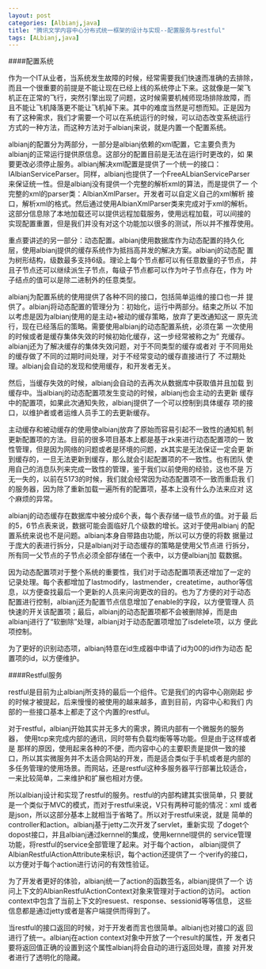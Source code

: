 ```yaml
---
layout: post
categories: [Albianj,java]
title: "腾讯文学内容中心分布式统一框架的设计与实现--配置服务与restful"
tags: [ALbianj,java]
---
```


####配置系统

作为一个IT从业者，当系统发生故障的时候，经常需要我们快速而准确的去排除，
而且一个很重要的前提是不能让现在已经上线的系统停止下来。这就像是一架飞
机正在正常的飞行，突然引擎出现了问题，这时候需要机械师现场排除故障，而
且不能让飞机降落更不能让飞机掉下来。其中的难度当然是可想而知。正是因为
有了这种需求，我们才需要一个可以在系统运行的时候，可以动态改变系统运行
方式的一种方法，而这种方法对于albianj来说，就是内置一个配置系统。

albianj的配置分为两部分，一部分是albianj依赖的xml配置，它主要负责为
albianj的正常运行提供原信息。这部分的配置目前是无法在运行时更改的，如
果要更改必须停止服务。albianj解决xml配置是提供了一个统一的接口：
IAlbianServiceParser。同样，albianj也提供了一个FreeALbianServiceParser
来保证统一性。但是albianj没有提供一个完整的解析xml的算法，而是提供了一
个完整的xml的parser类：AlbianXmlParser。开发者可以自定义自己的xml解析
接口，解析xml的格式。然后通过使用AlbianXmlParser类来完成对于xml的解析。
这部分信息除了本地加载还可以提供远程加载服务，使用远程加载，可以间接的
实现配置重置，但是我们并没有对这个功能加以很多的测试，所以并不推荐使用。  

重点要讲述的另一部分：动态配置。albianj使用数据库作为动态配置的持久化
层，使用albianj提供的缓存系统作为抵挡高并发的解决方案。albianj的动态配
置为树形结构，级数最多支持6级。理论上每个节点都可以有任意数量的子节点，
并且子节点还可以继续派生子节点，每级子节点都可以作为叶子节点存在，作为
叶子结点的值可以是除二进制外的任意类型。

albianj为配置系统的使用提供了各种不同的接口，包括简单运维的接口也一并
提供了。albianj将动态配置的管理分为：初始化，运行中两部分。结束之所以
不加以考虑是因为albianj使用的是主动+被动的缓存策略，放弃了更改通知这一
原先流行，现在已经落后的策略。需要使用albianj的动态配置系统，必须在第
一次使用的时候或者是缓存集体失效的时候初始化缓存，这一步经常被称之为”
充缓存。albianj还为了解决缓存的集体失效问题，对于不同类型的缓存或者对
于不同用处的缓存做了不同的过期时间处理，对于不经常变动的缓存直接进行了
不过期处理。albianj会自动的发现和使用缓存，和开发者无关。

然后，当缓存失效的时候，albianj会自动的去再次从数据库中获取值并且加载
到缓存中。当albianj的动态配置项发生变动的时候，albianj也会主动的去更新
缓存中的配置项，如果此次通知失败，albianj提供了一个可以控制到具体缓存
项的接口，以维护者或者运维人员手工的去更新缓存。

主动缓存和被动缓存的使用使albianj放弃了原始而容易引起不一致性的通知机
制更新配置项的方法。目前的很多项目基本上都是基于zk来进行动态配置项的一
致性管理，但是因为网络的问题或者是环境的问题，zk其实是无法保证一定会更
新到缓存的，一旦无法更新到缓存，那么就会引起配置项的不一致性。也有团队
使用自己的消息队列来完成一致性的管理，鉴于我们以前使用的经验，这也不是
万无一失的，以前在5173的时候，我们就会经常因为动态配置项不一致而重启我
们的服务器，因为除了重新加载一遍所有的配置项，基本上没有什么办法来应对
这个麻烦的异常。  

albianj的动态缓存在数据库中被分成6个表，每个表存储一级节点的值。对于最
后的5，6节点表来说，数据可能会面临好几个级数的增长。这对于使用albianj
的配置系统来说也不是问题。albianj本身自带路由功能，所以可以方便的将数
据量过于庞大的表进行拆分，只是albianj对于动态缓存的策略是使用父节点进
行拆分，所有同一父节点的子节点必须全部存储在一个表中，以方便albianj加
载数据。

因为动态配置项对于整个系统的重要性，我们对于动态配置项表还增加了一定的
记录处理。每个表都增加了lastmodify，lastmender，createtime，author等信
息，以方便查找最后一个更新的人员来问询更改的目的。也为了方便的对于动态
配置进行控制，albianj还为配置节点信息增加了enable的字段，以方便管理人
员快速的开关该配置项；最后，albianj的动态配置项都不会被删除掉，而是由
albianj进行了“软删除”处理，albianj对于动态配置项增加了isdelete项，以方
便此项控制。

为了更好的识别动态项，albianj特意在id生成器中申请了id为00的id作为动态
配置项的id，以方便维护。

####Restful服务

restful是目前为止albianj所支持的最后一个组件。它是我们的内容中心刚刚起
步的时候才被提起，后来慢慢的被使用的越来越多，直到目前，内容中心和我们
内部的一些接口基本上都走了这个内置的restful。

对于restful，albianj开始其实并无多大的需求，腾讯内部有一个微服务的服务器，
使用tcp来完成内部的通讯，同时带有负载均衡等等功能。但是由于这样或者是
那样的原因，使用起来各种的不便，而内容中心的主要职责是提供一致的接
口，所以其实微服务并不太适合网站的开发，而是适合类似于手机或者是内部的
多任务管理的使用场景。而网站，还是restful这种多服务器平行部署比较适合，
一来比较简单，二来维护和扩展也相对方便。

所以albianj设计和实现了restful的服务。restful的内部构建其实很简单，只
要就是一个类似于MVC的模式，而对于restful来说，V只有两种可能的情况：xml
或者是json，所以这部分基本上就相当于省略了。所以对于restful来说，就是
简单的controller和action。albianj基于jetty二次开发了servlet，重新实现
了doget个dopost接口，并且albianj通过kernnel的集成，使用kernnel提供的
service管理功能，将restful的service全部管理了起来。对于每个action，
albianj提供了AlbianRestfulActionAttribute来标识，每个action还提供了一
个verify的接口，以方便对于每个action进行访问的有效性验证。

为了开发者更好的体验，albianj统一了action的函数签名，albianj提供了一个
访问上下文的AlbianRestfulActionContext对象来管理对于action的访问。
action context中包含了当前上下文的resuest、response、sessionid等等信息，
这些信息都是通过jetty或者是客户端提供而得到了。

当restful的接口返回的时候，对于开发者而言也很简单。albianj也对接口的返
回进行了统一。albianj在action context对象中开放了一个result的属性，开
发者只要将返回值正确的设置到这个属性albianj将会自动的进行返回处理，直接
对开发者进行了透明化的隐藏。

